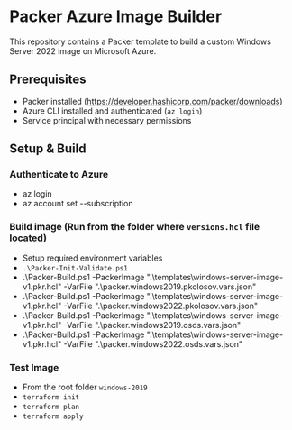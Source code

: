 # Packer Azure Image Builder

This repository contains a Packer template to build a custom Windows Server 2022 image on Microsoft Azure.

## Prerequisites

- Packer installed (https://developer.hashicorp.com/packer/downloads)
- Azure CLI installed and authenticated (`az login`)
- Service principal with necessary permissions

## Setup & Build

### Authenticate to Azure

- az login
- az account set --subscription <subscription-id>

### Build image (Run from the folder where `versions.hcl` file located)

- Setup required environment variables
- `.\Packer-Init-Validate.ps1`
- .\Packer-Build.ps1 -PackerImage ".\templates\windows-server-image-v1.pkr.hcl" -VarFile ".\packer.windows2019.pkolosov.vars.json"
- .\Packer-Build.ps1 -PackerImage ".\templates\windows-server-image-v1.pkr.hcl" -VarFile ".\packer.windows2022.pkolosov.vars.json"
- .\Packer-Build.ps1 -PackerImage ".\templates\windows-server-image-v1.pkr.hcl" -VarFile ".\packer.windows2019.osds.vars.json"
- .\Packer-Build.ps1 -PackerImage ".\templates\windows-server-image-v1.pkr.hcl" -VarFile ".\packer.windows2022.osds.vars.json"

### Test Image

- From the root folder `windows-2019`
- `terraform init`
- `terraform plan`
- `terraform apply`
